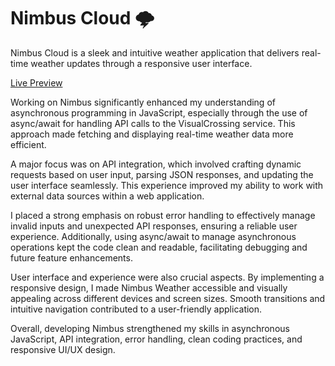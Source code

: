 # Nimbus Cloud 🌩️

Nimbus Cloud is a sleek and intuitive weather application that delivers real-time weather updates through a responsive user interface.

[Live Preview](https://yeubrook.github.io/Nimbus-Cloud/)

Working on Nimbus significantly enhanced my understanding of asynchronous programming in JavaScript, especially through the use of async/await for handling API calls to the VisualCrossing service. This approach made fetching and displaying real-time weather data more efficient.

A major focus was on API integration, which involved crafting dynamic requests based on user input, parsing JSON responses, and updating the user interface seamlessly. This experience improved my ability to work with external data sources within a web application.

I placed a strong emphasis on robust error handling to effectively manage invalid inputs and unexpected API responses, ensuring a reliable user experience. Additionally, using async/await to manage asynchronous operations kept the code clean and readable, facilitating debugging and future feature enhancements.

User interface and experience were also crucial aspects. By implementing a responsive design, I made Nimbus Weather accessible and visually appealing across different devices and screen sizes. Smooth transitions and intuitive navigation contributed to a user-friendly application.

Overall, developing Nimbus strengthened my skills in asynchronous JavaScript, API integration, error handling, clean coding practices, and responsive UI/UX design.
